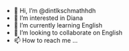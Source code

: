 - 👋 Hi, I’m @dintlkschmathhdh
- 👀 I’m interested in Diana
- 🌱 I’m currently learning English
- 💞️ I’m looking to collaborate on English
- 📫 How to reach me ...

<!---
dintlkschmathhdh/dintlkschmathhdh is a ✨ special ✨ repository because its `README.md` (this file) appears on your GitHub profile.
You can click the Preview link to take a look at your changes.
--->
